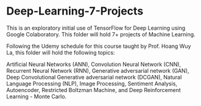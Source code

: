 # Deep-Learning-7-Projects
This is an exploratory initial use of TensorFlow for Deep Learning using Google Colaboratory.
This folder will hold 7+ projects of Machine Learning.

Following the Udemy schedule for this course taught by Prof. Hoang Wuy La, this folder will hold the following topics:

Artificial Neural Networks (ANN),
Convolution Neural Network (CNN),
Recurrent Neural Network (RNN),
Generative adversarial network (GAN),
Deep Convolutional Generative adversarial network (DCGAN),
Natural Language Processing (NLP),
Image Processing,
Sentiment Analysis,
Autoencoder,
Restricted Boltzman Machine, and
Deep Reinforcement Learning - Monte Carlo.

